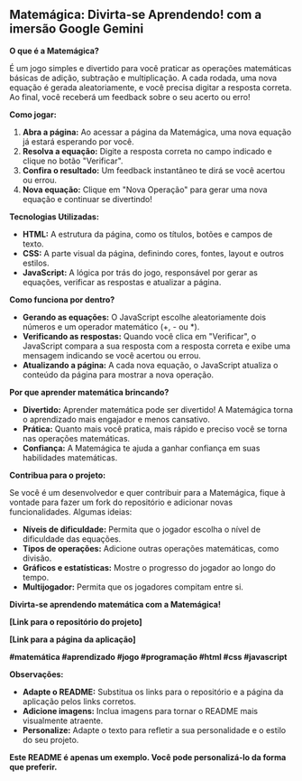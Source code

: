 ## **Matemágica: Divirta-se Aprendendo!** com a imersão Google Gemini

**O que é a Matemágica?**

É um jogo simples e divertido para você praticar as operações matemáticas básicas de adição, subtração e multiplicação. A cada rodada, uma nova equação é gerada aleatoriamente, e você precisa digitar a resposta correta. Ao final, você receberá um feedback sobre o seu acerto ou erro!

**Como jogar:**

1. **Abra a página:** Ao acessar a página da Matemágica, uma nova equação já estará esperando por você.
2. **Resolva a equação:** Digite a resposta correta no campo indicado e clique no botão "Verificar".
3. **Confira o resultado:** Um feedback instantâneo te dirá se você acertou ou errou.
4. **Nova equação:** Clique em "Nova Operação" para gerar uma nova equação e continuar se divertindo!

**Tecnologias Utilizadas:**

* **HTML:** A estrutura da página, como os títulos, botões e campos de texto.
* **CSS:** A parte visual da página, definindo cores, fontes, layout e outros estilos.
* **JavaScript:** A lógica por trás do jogo, responsável por gerar as equações, verificar as respostas e atualizar a página.

**Como funciona por dentro?**

* **Gerando as equações:** O JavaScript escolhe aleatoriamente dois números e um operador matemático (+, - ou *).
* **Verificando as respostas:** Quando você clica em "Verificar", o JavaScript compara a sua resposta com a resposta correta e exibe uma mensagem indicando se você acertou ou errou.
* **Atualizando a página:** A cada nova equação, o JavaScript atualiza o conteúdo da página para mostrar a nova operação.

**Por que aprender matemática brincando?**

* **Divertido:** Aprender matemática pode ser divertido! A Matemágica torna o aprendizado mais engajador e menos cansativo.
* **Prática:** Quanto mais você pratica, mais rápido e preciso você se torna nas operações matemáticas.
* **Confiança:** A Matemágica te ajuda a ganhar confiança em suas habilidades matemáticas.

**Contribua para o projeto:**

Se você é um desenvolvedor e quer contribuir para a Matemágica, fique à vontade para fazer um fork do repositório e adicionar novas funcionalidades. Algumas ideias:

* **Níveis de dificuldade:** Permita que o jogador escolha o nível de dificuldade das equações.
* **Tipos de operações:** Adicione outras operações matemáticas, como divisão.
* **Gráficos e estatísticas:** Mostre o progresso do jogador ao longo do tempo.
* **Multijogador:** Permita que os jogadores compitam entre si.

**Divirta-se aprendendo matemática com a Matemágica!**

**[Link para o repositório do projeto]**

**[Link para a página da aplicação]**

**#matemática #aprendizado #jogo #programação #html #css #javascript**

**Observações:**

* **Adapte o README:** Substitua os links para o repositório e a página da aplicação pelos links corretos.
* **Adicione imagens:** Inclua imagens para tornar o README mais visualmente atraente.
* **Personalize:** Adapte o texto para refletir a sua personalidade e o estilo do seu projeto.

**Este README é apenas um exemplo. Você pode personalizá-lo da forma que preferir.**
